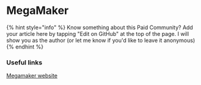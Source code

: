 # MegaMaker

{% hint style="info" %}
Know something about this Paid Community? Add your article here by tapping "Edit on GitHub" at the top of the page. I will show you as the author \(or let me know if you'd like to leave it anonymous\)
{% endhint %}

### Useful links

[Megamaker website](www.megamaker.co)

